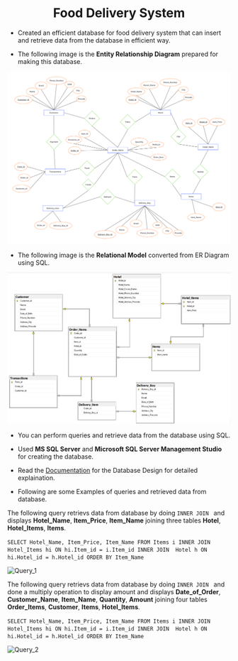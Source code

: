 <h1 align="center">
 Food Delivery System
</h1>

- Created an efficient database for food delivery system that can insert and retrieve data from the database in efficient way.

- The following image is the **Entity Relationship Diagram** prepared for making this database. 

![ER](/Screenshots/ER_Diagram.png)

- The following image is the **Relational Model** converted from ER Diagram using SQL.

![Relational](/Screenshots/Relational_Model.jpg)

- You can perform queries and retrieve data from the database using SQL.

- Used **MS SQL Server** and **Microsoft SQL Server Management Studio** for creating the database.

- Read the [Documentation](/Documentation/Food%20Delivery%20System%20Database%20Design.pdf) for the Database Design for detailed explaination.

- Following are some Examples of queries and retrieved data from database.

The following query retrievs data from database by doing ```INNER JOIN ``` and displays **Hotel_Name**, **Item_Price**, **Item_Name** joining three tables **Hotel**, **Hotel_Items**, **Items**.

```SELECT Hotel_Name, Item_Price, Item_Name FROM Items i INNER JOIN Hotel_Items hi ON hi.Item_id = i.Item_id INNER JOIN  Hotel h ON hi.Hotel_id = h.Hotel_id ORDER BY Item_Name ```

![Query_1](/Screenshots/Query_Example_1.png)

The following query retrievs data from database by doing ```INNER JOIN ``` and done a multiply operation to display amount and displays **Date_of_Order**, **Customer_Name**, **Item_Name**, **Quantity**, **Amount** joining four tables **Order_Items**, **Customer**, **Items**, **Hotel_Items**.

```SELECT Hotel_Name, Item_Price, Item_Name FROM Items i INNER JOIN Hotel_Items hi ON hi.Item_id = i.Item_id INNER JOIN  Hotel h ON hi.Hotel_id = h.Hotel_id ORDER BY Item_Name ```

![Query_2](/Screenshots/Query_Example_2.png)
